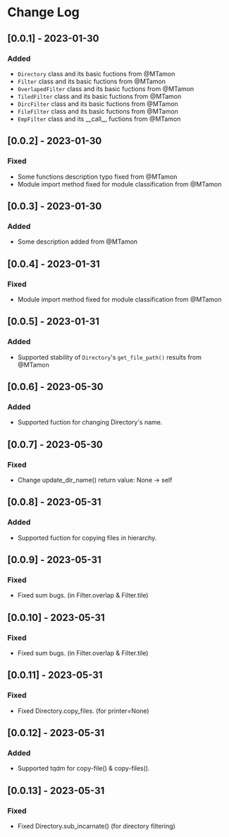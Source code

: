 # Change Log
## [0.0.1] - 2023-01-30
### Added
- `Directory` class and its basic fuctions from @MTamon
- `Filter` class and its basic fuctions from @MTamon
- `OverlapedFilter` class and its basic fuctions from @MTamon
- `TiledFilter` class and its basic fuctions from @MTamon
- `DircFilter` class and its basic fuctions from @MTamon
- `FileFilter` class and its basic fuctions from @MTamon
- `EmpFilter` class and its \_\_call\_\_ fuctions from @MTamon

## [0.0.2] - 2023-01-30
### Fixed
- Some functions description typo fixed from @MTamon
- Module import method fixed for module classification from @MTamon

## [0.0.3] - 2023-01-30
### Added
- Some description added from @MTamon

## [0.0.4] - 2023-01-31
### Fixed
- Module import method fixed for module classification from @MTamon

## [0.0.5] - 2023-01-31
### Added
- Supported stability of `Directory`'s `get_file_path()` results from @MTamon

## [0.0.6] - 2023-05-30
### Added
- Supported fuction for changing Directory's name.

## [0.0.7] - 2023-05-30
### Fixed
- Change update_dir_name() return value: None -> self

## [0.0.8] - 2023-05-31
### Added
- Supported fuction for copying files in hierarchy.

## [0.0.9] - 2023-05-31
### Fixed
- Fixed sum bugs. (in Filter.overlap & Filter.tile)

## [0.0.10] - 2023-05-31
### Fixed
- Fixed sum bugs. (in Filter.overlap & Filter.tile)

## [0.0.11] - 2023-05-31
### Fixed
- Fixed Directory.copy_files. (for printer=None)

## [0.0.12] - 2023-05-31
### Added
- Supported tqdm for copy-file() & copy-files().

## [0.0.13] - 2023-05-31
### Fixed
- Fixed Directory.sub_incarnate() (for directory filtering)